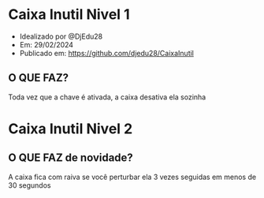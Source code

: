 
# Caixa Inutil Nivel 1

* Idealizado por @DjEdu28
* Em: 29/02/2024
* Publicado em: https://github.com/djedu28/CaixaInutil

## O QUE FAZ?

Toda vez que a chave é ativada, a caixa desativa ela sozinha

# Caixa Inutil Nivel 2

## O QUE FAZ de novidade?

A caixa fica com raiva se você perturbar ela 3 vezes seguidas em menos de 30 segundos
